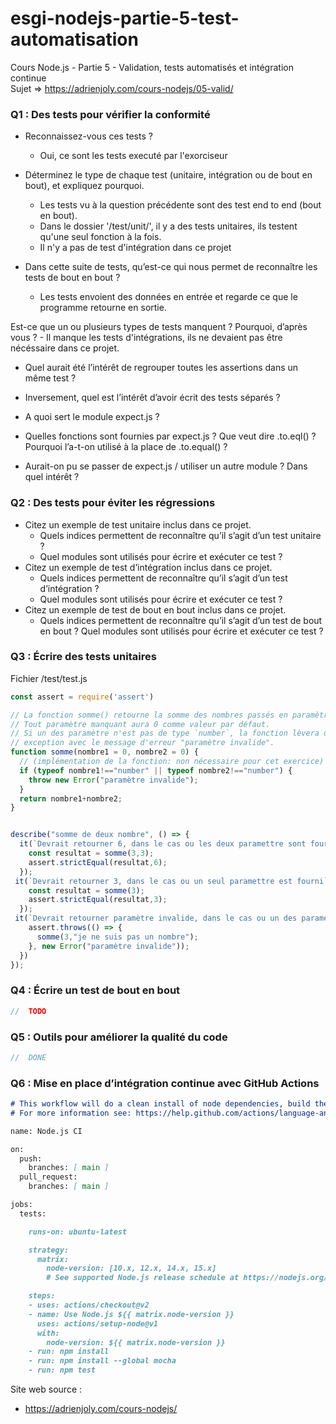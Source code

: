 # esgi-nodejs-partie-5-test-automatisation
Cours Node.js - Partie 5 - Validation, tests automatisés et intégration continue<br>
Sujet => https://adrienjoly.com/cours-nodejs/05-valid/

### Q1 : Des tests pour vérifier la conformité

- Reconnaissez-vous ces tests ?
    - Oui, ce sont les tests executé par l'exorciseur

- Déterminez le type de chaque test (unitaire, intégration ou de bout en bout), et expliquez pourquoi.
    - Les tests vu à la question précédente sont des test end to end (bout en bout).
    - Dans le dossier '/test/unit/', il y a des tests unitaires, ils testent qu'une seul fonction à la fois.
    - Il n'y a pas de test d'intégration dans ce projet

- Dans cette suite de tests, qu’est-ce qui nous permet de reconnaître les tests de bout en bout ?
    - Les tests envoient des données en entrée et regarde ce que le programme retourne en sortie.

Est-ce que un ou plusieurs types de tests manquent ? Pourquoi, d’après vous ?
    - Il manque les tests d'intégrations, ils ne devaient pas être nécéssaire dans ce projet.

- Quel aurait été l’intérêt de regrouper toutes les assertions dans un même test ?


- Inversement, quel est l’intérêt d’avoir écrit des tests séparés ?
- A quoi sert le module expect.js ?
- Quelles fonctions sont fournies par expect.js ?
Que veut dire .to.eql() ? Pourquoi l’a-t-on utilisé à la place de .to.equal() ?
- Aurait-on pu se passer de expect.js / utiliser un autre module ? Dans quel intérêt ?

### Q2 : Des tests pour éviter les régressions
- Citez un exemple de test unitaire inclus dans ce projet.
    - Quels indices permettent de reconnaître qu’il s’agit d’un test unitaire ?
    - Quel modules sont utilisés pour écrire et exécuter ce test ?
- Citez un exemple de test d’intégration inclus dans ce projet.
    - Quels indices permettent de reconnaître qu’il s’agit d’un test d’intégration ?
    - Quel modules sont utilisés pour écrire et exécuter ce test ?
- Citez un exemple de test de bout en bout inclus dans ce projet.
    - Quels indices permettent de reconnaître qu’il s’agit d’un test de bout en bout ?
Quel modules sont utilisés pour écrire et exécuter ce test ?

### Q3 : Écrire des tests unitaires
Fichier /test/test.js
```javascript
const assert = require('assert')

// La fonction somme() retourne la somme des nombres passés en paramètre.
// Tout paramètre manquant aura 0 comme valeur par défaut.
// Si un des paramètre n'est pas de type `number`, la fonction lèvera une
// exception avec le message d'erreur "paramètre invalide".
function somme(nombre1 = 0, nombre2 = 0) {
  // (implémentation de la fonction: non nécessaire pour cet exercice)
  if (typeof nombre1!=="number" || typeof nombre2!=="number") {
    throw new Error("paramètre invalide");
  }
  return nombre1+nombre2;
}


describe("somme de deux nombre", () => {
  it(`Devrait retourner 6, dans le cas ou les deux paramettre sont fournis `, async () => {
    const resultat = somme(3,3);
    assert.strictEqual(resultat,6);
  });
 it(`Devrait retourner 3, dans le cas ou un seul paramettre est fourni`, async () => {
    const resultat = somme(3);
    assert.strictEqual(resultat,3);
  });
 it(`Devrait retourner paramètre invalide, dans le cas ou un des paramettres n'est pas un nombre`, async () => {
    assert.throws(() => {
      somme(3,"je ne suis pas un nombre");
    }, new Error("paramètre invalide"));
  })
});
```

### Q4 : Écrire un test de bout en bout
```javascript
//  TODO
```


### Q5 : Outils pour améliorer la qualité du code
```javascript
//  DONE
```

### Q6 : Mise en place d’intégration continue avec GitHub Actions
```markdown
# This workflow will do a clean install of node dependencies, build the source code and run tests across different versions of node
# For more information see: https://help.github.com/actions/language-and-framework-guides/using-nodejs-with-github-actions

name: Node.js CI

on:
  push:
    branches: [ main ]
  pull_request:
    branches: [ main ]

jobs:
  tests:

    runs-on: ubuntu-latest

    strategy:
      matrix:
        node-version: [10.x, 12.x, 14.x, 15.x]
        # See supported Node.js release schedule at https://nodejs.org/en/about/releases/

    steps:
    - uses: actions/checkout@v2
    - name: Use Node.js ${{ matrix.node-version }}
      uses: actions/setup-node@v1
      with:
        node-version: ${{ matrix.node-version }}
    - run: npm install
    - run: npm install --global mocha
    - run: npm test
```

Site web source :
- https://adrienjoly.com/cours-nodejs/